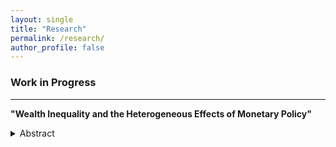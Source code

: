 ```yaml
---
layout: single
title: "Research"
permalink: /research/
author_profile: false
---
```


### Work in Progress
---

**"Wealth Inequality and the Heterogeneous Effects of Monetary Policy"**<br> 
<details>
  <summary> Abstract </summary>

  <div style="text-align: justify">  How does the high concentration of wealth shape the transmission of monetary policy to
household consumption? I study this question in a quantitative Heterogeneous Agent New
Keynesian (HANK) model. The model reproduces the distribution of income and wealth in the
United States, and generates empirically realistic consumption responses to stimulus policies. I
find that top wealth groups substantially amplify the interest income channel of monetary policy
and the persistence of the labor income channel. The reason is that households at the top of the
wealth distribution show large responses to monetary policy shocks and have sizable consumption
shares. In the model, wealthy households are more responsive due to differences in the
income composition and consumption-saving behavior across wealth groups. These findings
shed new light on the importance of wealth concentration and heterogeneous responses for the
aggregate effects of monetary policy. </div>  
</details>
<br> 

  <br>
    <br>
      <br>
        <br>
          <br>
            <br>
              <br>
                <br>
                  <br>
                    <br>
